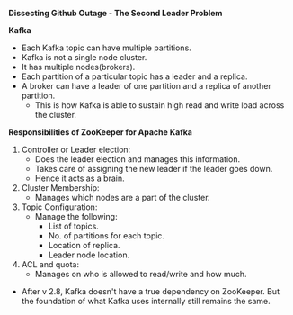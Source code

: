**Dissecting Github Outage - The Second Leader Problem**

**Kafka**
* Each Kafka topic can have multiple partitions.
* Kafka is not a single node cluster.
* It has multiple nodes(brokers).
* Each partition of a particular topic has a leader and a replica.
* A broker can have a leader of one partition and a replica of another partition.
    * This is how Kafka is able to sustain high read and write load across the cluster.

**Responsibilities of ZooKeeper for Apache Kafka**
1. Controller or Leader election:
    * Does the leader election and manages this information.
    * Takes care of assigning the new leader if the leader goes down.
    * Hence it acts as a brain.
2. Cluster Membership:
    * Manages which nodes are a part of the cluster.
3. Topic Configuration:
    * Manage the following:
        * List of topics.
        * No. of partitions for each topic.
        * Location of replica.
        * Leader node location.
4. ACL and quota:
    * Manages on who is allowed to read/write and how much.

* After v 2.8, Kafka doesn't have a true dependency on ZooKeeper. But the foundation of what Kafka uses internally still remains the same.